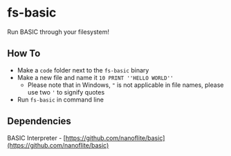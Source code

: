 # fs-basic
Run BASIC through your filesystem!

## How To
- Make a `code` folder next to the `fs-basic` binary
- Make a new file and name it `10 PRINT ''HELLO WORLD''`
    - Please note that in Windows, `"` is not applicable in file names, please use two `'` to signify quotes
- Run `fs-basic` in command line

## Dependencies 
BASIC Interpreter - [https://github.com/nanoflite/basic](https://github.com/nanoflite/basic)
